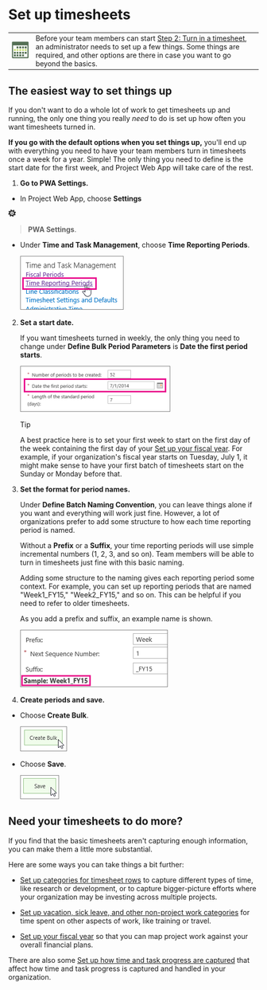 
# Set up timesheets

|||
|:-----|:-----|
|![Time Reporting Period](images/d99055d1-f683-45c1-a532-4f8d8f2cc29e.png)|Before your team members can start  [Step 2: Turn in a timesheet](f49a8e4a-29d2-4601-ac5a-437c232c31f1.md), an administrator needs to set up a few things. Some things are required, and other options are there in case you want to go beyond the basics. |
   

## The easiest way to set things up
<a name="__top"> </a>

If you don't want to do a whole lot of work to get timesheets up and running, the only one thing you really *need*  to do is set up how often you want timesheets turned in.
  
    
    
 **If you go with the default options when you set things up,** you'll end up with everything you need to have your team members turn in timesheets once a week for a year. Simple! The only thing you need to define is the start date for the first week, and Project Web App will take care of the rest.
  
    
    

1. **Go to **PWA Settings**.**
    
  - In Project Web App, choose **Settings**
  
    
    
![Settings icon](images/22ecb306-849a-4d04-8885-fe49ec9df8ce.png)
  
    
    
 > **PWA Settings**.
    
  
  - Under **Time and Task Management**, choose **Time Reporting Periods**.
    
     ![Time Reporting Periods](images/8dff6816-d38c-4d88-936b-df51e106a594.png)
  

  

  
2. **Set a start date.**
    
    If you want timesheets turned in weekly, the only thing you need to change under **Define Bulk Period Parameters** is **Date the first period starts**.
    
     ![Date the first period starts](images/50372cdb-c719-4277-b9e8-cd15ee9a2159.png)
  

    
    > [!TIP]
      > A best practice here is to set your first week to start on the first day of the week containing the first day of your  [Set up your fiscal year](f3955791-d452-4e1f-a5c4-efa1ddb88ecf.md). For example, if your organization's fiscal year starts on Tuesday, July 1, it might make sense to have your first batch of timesheets start on the Sunday or Monday before that. 
3. **Set the format for period names.**
    
    Under **Define Batch Naming Convention**, you can leave things alone if you want and everything will work just fine. However, a lot of organizations prefer to add some structure to how each time reporting period is named.
    
    Without a **Prefix** or a **Suffix**, your time reporting periods will use simple incremental numbers (1, 2, 3, and so on). Team members will be able to turn in timesheets just fine with this basic naming.
    
    Adding some structure to the naming gives each reporting period some context. For example, you can set up reporting periods that are named "Week1_FY15," "Week2_FY15," and so on. This can be helpful if you need to refer to older timesheets.
    
    As you add a prefix and suffix, an example name is shown.
    
     ![Prefix and Suffix](images/64c5a4fd-98eb-4161-a1bf-3e1992e7d6c0.png)
  

  

  
4. **Create periods and save.**
    
  - Choose **Create Bulk**.
    
     ![Create Bulk](images/d934532b-f30b-480e-8d96-a88e6f78fded.png)
  

  

  
  - Choose **Save**.
    
     ![Save](images/83ba3601-24f5-4d9e-87d9-9279cdf10c93.png)
  

  

  

## Need your timesheets to do more?
<a name="__top"> </a>

If you find that the basic timesheets aren't capturing enough information, you can make them a little more substantial.
  
    
    
Here are some ways you can take things a bit further:
  
    
    

-  [Set up categories for timesheet rows](7e70ec99-927c-4fe0-a94d-c66f6451e497.md) to capture different types of time, like research or development, or to capture bigger-picture efforts where your organization may be investing across multiple projects.
    
  
-  [Set up vacation, sick leave, and other non-project work categories](67bdd3e9-9887-45ee-948d-7f3c02a1e5eb.md) for time spent on other aspects of work, like training or travel.
    
  
-  [Set up your fiscal year](f3955791-d452-4e1f-a5c4-efa1ddb88ecf.md) so that you can map project work against your overall financial plans.
    
  
There are also some  [Set up how time and task progress are captured](55825b21-1a20-4d40-9f26-0ec91bf920d3.md) that affect how time and task progress is captured and handled in your organization.
  
    
    
